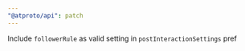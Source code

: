 ```yaml
---
"@atproto/api": patch
---
```


Include `followerRule` as valid setting in `postInteractionSettings` pref
